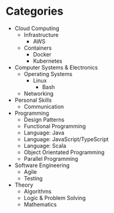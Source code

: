 # Categories

- Cloud Computing
  - Infrastructure
    - AWS
  - Containers
    - Docker
    - Kubernetes
- Computer Systems & Electronics
  - Operating Systems
    - Linux
      - Bash
  - Networking
- Personal Skills
  - Communication
- Programming
  - Design Patterns
  - Functional Programming
  - Language: Java
  - Language: JavaScript/TypeScript
  - Language: Scala
  - Object Orientated Programming
  - Parallel Programming
- Software Engineering
  - Agile
  - Testing
- Theory
  - Algorithms
  - Logic & Problem Solving
  - Mathematics
